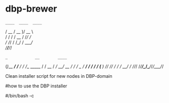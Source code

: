 # dbp-brewer
    ____  ____  ____                   
   / __ \/ __ )/ __ \                
  / / / / __  / /_/ /                  
 / /_/ / /_/ / ____/                  
/_____/_____/_/ 

    _            __        ____         
   (_)___  _____/ /_____ _/ / /__  _____
  / / __ \/ ___/ __/ __ \/ / / _ \/ ___/
 / / / / (__  ) /_/ /_/ / / /  __/ /
/_/_/ /_/____/\__/\____/_/_/\___/_/


Clean installer script for new nodes in DBP-domain

#how to use the DBP installer

#/bin/bash -c 
